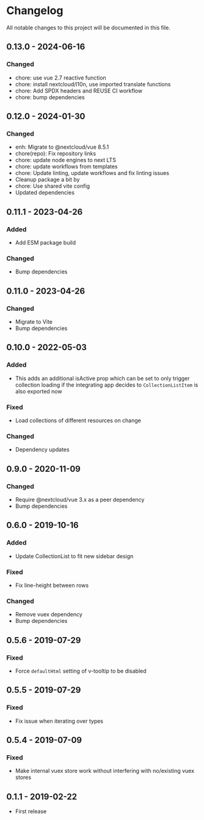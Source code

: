 <!--
  - SPDX-FileCopyrightText: 2019-2024 Nextcloud GmbH and Nextcloud contributors
  - SPDX-License-Identifier: AGPL-3.0-or-later
-->
# Changelog

All notable changes to this project will be documented in this file.

## 0.13.0 - 2024-06-16
### Changed
* chore: use vue 2.7 reactive function
* chore: install nextcloud/l10n, use imported translate functions
* chore: Add SPDX headers and REUSE CI workflow
* chore: bump dependencies

## 0.12.0 - 2024-01-30
### Changed
* enh: Migrate to @nextcloud/vue 8.5.1
* chore(repo): Fix repository links
* chore: update node engines to next LTS
* chore: update workflows from templates
* chore: Update linting, update workflows and fix linting issues
* Cleanup package a bit by
* chore: Use shared vite config
* Updated dependencies

## 0.11.1 - 2023-04-26
### Added
* Add ESM package build

### Changed
* Bump dependencies

## 0.11.0 - 2023-04-26
### Changed
* Migrate to Vite
* Bump dependencies

## 0.10.0 - 2022-05-03
### Added
* This adds an additional isActive prop which can be set to only trigger collection loading if the integrating app decides to `CollectionListItem` is also exported now

### Fixed
* Load collections of different resources on change

### Changed
* Dependency updates

## 0.9.0 - 2020-11-09
### Changed
* Require @nextcloud/vue 3.x as a peer dependency
* Bump dependencies

## 0.6.0 - 2019-10-16
### Added
* Update CollectionList to fit new sidebar design

### Fixed
* Fix line-height between rows

### Changed
* Remove vuex dependency
* Bump dependencies

## 0.5.6 - 2019-07-29
### Fixed
* Force `defaultHtml` setting of v-tooltip to be disabled

## 0.5.5 - 2019-07-29
### Fixed
* Fix issue when iterating over types

## 0.5.4 - 2019-07-09
### Fixed
* Make internal vuex store work without interfering with no/existing vuex stores

## 0.1.1 - 2019-02-22
* First release
